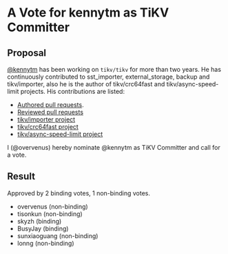 # A Vote for kennytm as TiKV Committer

## Proposal

[@kennytm](https://github.com/kennytm) has been working on `tikv/tikv` for more than two years. He has continuously contributed to sst_importer, external_storage, backup and tikv/importer, also he is the author of tikv/crc64fast and tikv/async-speed-limit projects. His contributions are listed:

* [Authored pull requests](https://github.com/tikv/tikv/commits?author=kennytm).
* [Reviewed pull requests](https://github.com/tikv/tikv/pulls?q=is%3Apr+reviewed-by%3Akennytm)
* [tikv/importer project](https://github.com/tikv/importer)
* [tikv/crc64fast project](https://github.com/tikv/crc64fast)
* [tikv/async-speed-limit project](https://github.com/tikv/async-speed-limit)

I (@overvenus) hereby nominate @kennytm as TiKV Committer and call for a vote.

## Result

Approved by 2 binding votes, 1 non-binding votes.

* overvenus (non-binding)
* tisonkun (non-binding)
* skyzh (binding)
* BusyJay (binding)
* sunxiaoguang (non-binding)
* lonng (non-binding)
